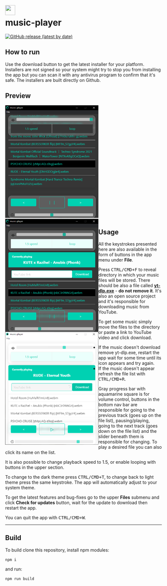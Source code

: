 <img align="left" height="32" width="32" src="./build/icon.ico">

# music-player

[![GitHub release (latest by date)](https://img.shields.io/github/v/release/LucasHazardous/music-player?color=00d1b2&label=download%20latest&style=for-the-badge)](https://github.com/LucasHazardous/music-player/releases/latest)

## How to run

Use the download button to get the latest installer for your platform. Installers are not signed so your system might try to stop you from installing the app but you can scan it with any antivirus program to confirm that it's safe. The installers are built directly on Github.

## Preview

<img width="300" src="./img/example3.png">
<img align="left" width="300" src="./img/example1.png">
<img align="left" width="300" src="./img/example2.png">

## Usage

All the keystrokes presented here are also available in the form of buttons in the app menu under **File**.

Press <kbd>CTRL/CMD+F</kbd> to reveal directory in which your music files will be stored. There should be also a file called [**yt-dlp.exe**](https://github.com/yt-dlp/yt-dlp) - **do not remove it**. It's also an open source project and it's responsible for downloading music from YouTube.

To get some music simply move the files to the directory or paste a link to YouTube video and click download.

-   If the music doesn't download remove yt-dlp.exe, restart the app wait for some time until its icon appears and try again.
-   If the music doesn't appear refresh the file list with <kbd>CTRL/CMD+R</kbd>.

Gray progress bar with aquamarine square is for volume control, buttons in the bottom nav bar are responsible for going to the previous track (goes up on the file list), pausing/playing, going to the next track (goes down on the file list) and the slider beneath them is responsible for changing. To play a desired file you can also click its name on the list.

It is also possible to change playback speed to 1.5, or enable looping with buttons in the upper section.

To change to the dark theme press <kbd>CTRL/CMD+T</kbd>, to change back to light theme press the same keystroke. The app will automatically adjust to your system theme.

To get the latest features and bug-fixes go to the upper **Files** submenu and click **Check for updates** button, wait for the update to download then restart the app.

You can quit the app with <kbd>CTRL/CMD+W</kbd>.

---

## Build

To build clone this repository, install npm modules:

```
npm i
```

and run:

```
npm run build
```
